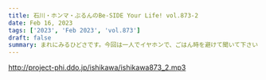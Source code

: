 ```yaml
---
title: 石川・ホンマ・ぶるんのBe-SIDE Your Life! vol.873-2
date: Feb 16, 2023
tags: ['2023', 'Feb 2023', 'vol.873']
draft: false
summary: まれにみるひどさです。今回は一人でイヤホンで、ごはん時を避けて聞いて下さい！
---
```


http://project-phi.ddo.jp/ishikawa/ishikawa873_2.mp3

